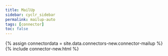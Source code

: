 ```yaml
---
title: MailUp
sidebar: cyclr_sidebar
permalink: mailup-auto
tags: [connector]
toc: false
---
```

{% assign connectordata = site.data.connectors-new.connector-mailup %}
{% include connector-new.html %}	